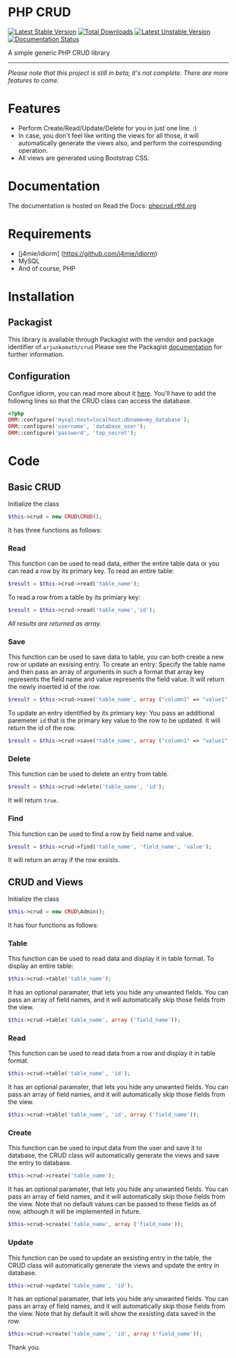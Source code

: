 # PHP CRUD
[![Latest Stable Version](https://poser.pugx.org/arjunkomath/crud/v/stable)](https://packagist.org/packages/arjunkomath/crud) [![Total Downloads](https://poser.pugx.org/arjunkomath/crud/downloads)](https://packagist.org/packages/arjunkomath/crud) [![Latest Unstable Version](https://poser.pugx.org/arjunkomath/crud/v/unstable)](https://packagist.org/packages/arjunkomath/crud)
[![Documentation Status](https://readthedocs.org/projects/phpcrud/badge/?version=latest)](https://readthedocs.org/projects/phpcrud/?badge=latest)

A simple generic PHP CRUD library
***
*Please note that this project is still in *beta*, it's not complete. There are more features to come.*

# Features
- Perform Create/Read/Update/Delete for you in just one line. :)
- In case, you don't feel like writing the views for all those, it will automatically generate the views also, and perform the corresponding operation.
- All views are generated using Bootstrap CSS.

# Documentation
The documentation is hosted on Read the Docs: [phpcrud.rtfd.org](http://phpcrud.readthedocs.org/en/latest/)

# Requirements
- [j4mie/idiorm] (https://github.com/j4mie/idiorm)
- MySQL
- And of course, PHP

# Installation
## Packagist
This library is available through Packagist with the vendor and package identifier of `arjunkomath/crud`
Please see the Packagist [documentation](https://packagist.org/) for further information.

## Configuration
Configue idiorm, you can read more about it [here](http://idiorm.readthedocs.org/en/latest/configuration.html). You'll have to add the followng lines so that the CRUD class can access the database.

```php
<?php
ORM::configure('mysql:host=localhost;dbname=my_database');
ORM::configure('username', 'database_user');
ORM::configure('password', 'top_secret');
```

# Code
## Basic CRUD
Initialize the class
```php
$this->crud = new CRUD\CRUD();
```
It has three functions as follows:

### Read
This function can be used to read data, either the entire table data or you can read a row by its primary key.
To read an entire table:
```php
$result = $this->crud->read('table_name');
```
To read a row from a table by its primiary key:
```php
$result = $this->crud->read('table_name','id');
```
*All results are returned as array.*

### Save
This function can be used to save data to table, you can both create a new row or update an exsising entry.
To create an entry: Specify the table name and then pass an array of arguments in such a format that array key represents the field name and value represents the field value. It will return the newly inserted id of the row.
```php
$result = $this->crud->save('table_name', array ("column1" => "value1", "column2" => "value2"));
```
To update an entry identified by its primiary key: You pass an additional paremeter `id` that is the primary key value to the row to be updated. It will return the id of the row.
```php
$result = $this->crud->save('table_name', array ("column1" => "value1", "column2" => "value2"), 'id');
```

### Delete
This function can be used to delete an entry from table.
```php
$result = $this->crud->delete('table_name', 'id');
```
It will return `true`.

### Find
This function can be used to find a row by field name and value.
```php
$result = $this->crud->find('table_name', 'field_name', 'value');
```
It will return an array if the row exsists.

## CRUD and Views
Initialize the class
```php
$this->crud = new CRUD\Admin();
```
It has four functions as follows:

### Table
This function can be used to read data and display it in table format.
To display an entire table:
```php
$this->crud->table('table_name');
```
It has an optional paramater, that lets you hide any unwanted fields. You can pass an array of field names, and it will automatically skip those fields from the view.
```php
$this->crud->table('table_name', array ('field_name'));
```

### Read
This function can be used to read data from a row and display it in table format.
```php
$this->crud->table('table_name', 'id');
```
It has an optional paramater, that lets you hide any unwanted fields. You can pass an array of field names, and it will automatically skip those fields from the view.
```php
$this->crud->table('table_name', 'id', array ('field_name'));
```

### Create
This function can be used to input data from the user and save it to database, the CRUD class will automatically generate the views and save the entry to database.
```php
$this->crud->create('table_name');
```
It has an optional paramater, that lets you hide any unwanted fields. You can pass an array of field names, and it will automatically skip those fields from the view. Note that no default values can be passed to these fields as of now, although it will be implemented in future.
```php
$this->crud->create('table_name', array ('field_name'));
```

### Update
This function can be used to update an exsisting entry in the table, the CRUD class will automatically generate the views and update the entry in database.
```php
$this->crud->update('table_name', 'id');
```
It has an optional paramater, that lets you hide any unwanted fields. You can pass an array of field names, and it will automatically skip those fields from the view. Note that by default it will show the exsisting data saved in the row.
```php
$this->crud->create('table_name', 'id', array ('field_name'));
```

Thank you.
